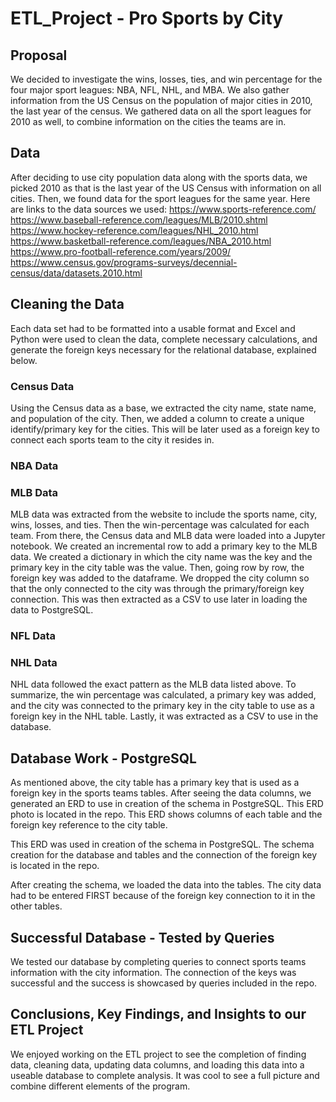 # ETL_Project - Pro Sports by City 

## Proposal 

We decided to investigate the wins, losses, ties, and win percentage for the four major sport leagues: NBA, NFL, NHL, and MBA.  We also gather information from the US Census on the population of major cities in 2010, the last year of the census.  We gathered data on all the sport leagues for 2010 as well, to combine information on the cities the teams are in.  

## Data 

After deciding to use city population data along with the sports data, we picked 2010 as that is the last year of the US Census with information on all cities.  Then, we found data for the sport leagues for the same year.  Here are links to the data sources we used: 
https://www.sports-reference.com/ 	
https://www.baseball-reference.com/leagues/MLB/2010.shtml 
https://www.hockey-reference.com/leagues/NHL_2010.html 
https://www.basketball-reference.com/leagues/NBA_2010.html
https://www.pro-football-reference.com/years/2009/
https://www.census.gov/programs-surveys/decennial-census/data/datasets.2010.html

## Cleaning the Data 
Each data set had to be formatted into a usable format and Excel and Python were used to clean the data, complete necessary calculations, and generate the foreign keys necessary for the relational database, explained below. 

### Census Data 
Using the Census data as a base, we extracted the city name, state name, and population of the city.  Then, we added a column to create a unique identify/primary key for the cities.  This will be later used as a foreign key to connect each sports team to the city it resides in. 

### NBA Data

### MLB Data 
MLB data was extracted from the website to include the sports name, city, wins, losses, and ties.  Then the win-percentage was calculated for each team.  From there, the Census data and MLB data were loaded into a Jupyter notebook.  We created an incremental row to add a primary key to the MLB data. We created a dictionary in which the city name was the key and the primary key in the city table was the value.  Then, going row by row, the foreign key was added to the dataframe.  We dropped the city column so that the only connected to the city was through the primary/foreign key connection.  This was then extracted as a CSV to use later in loading the data to PostgreSQL. 

### NFL Data 

### NHL Data 
NHL data followed the exact pattern as the MLB data listed above.  To summarize, the win percentage was calculated, a primary key was added, and the city was connected to the primary key in the city table to use as a foreign key in the NHL table.  Lastly, it was extracted as a CSV to use in the database. 


## Database Work - PostgreSQL 
As mentioned above, the city table has a primary key that is used as a foreign key in the sports teams tables.  After seeing the data columns, we generated an ERD to use in creation of the schema in PostgreSQL.  This ERD photo is located in the repo.  This ERD shows columns of each table and the foreign key reference to the city table. 


This ERD was used in creation of the schema in PostgreSQL.  The schema creation for the database and tables and the connection of the foreign key is located in the repo. 


After creating the schema, we loaded the data into the tables.  The city data had to be entered FIRST because of the foreign key connection to it in the other tables. 

## Successful Database - Tested by Queries 
We tested our database by completing queries to connect sports teams information with the city information.  The connection of the keys was successful and the success is showcased by queries included in the repo. 

## Conclusions, Key Findings, and Insights to our ETL Project 
We enjoyed working on the ETL project to see the completion of finding data, cleaning data, updating data columns, and loading this data into a useable database to complete analysis.  It was cool to see a full picture and combine different elements of the program. 
